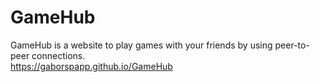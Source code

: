 # GameHub
GameHub is a website to play games with your friends by using peer-to-peer connections.  
https://gaborspapp.github.io/GameHub
